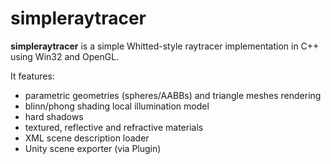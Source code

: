 # simpleraytracer

**simpleraytracer** is a simple Whitted-style raytracer implementation in C++ using Win32 and OpenGL.

It features:

 - parametric geometries (spheres/AABBs) and triangle meshes rendering
 - blinn/phong shading local illumination model
 - hard shadows
 - textured, reflective and refractive materials
 - XML scene description loader
 - Unity scene exporter (via Plugin)
